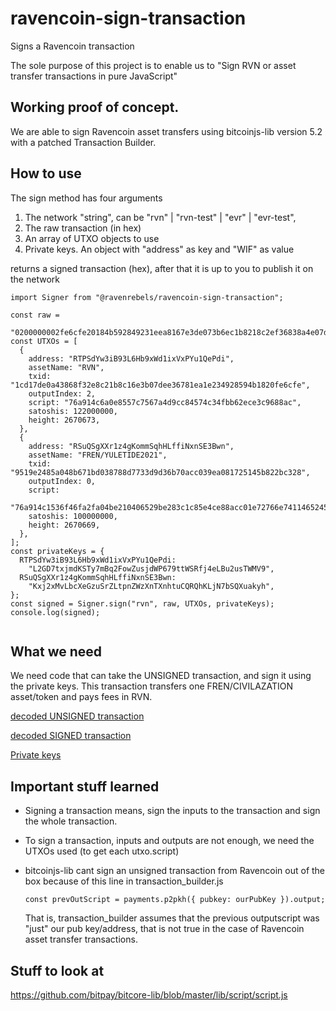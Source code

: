 # ravencoin-sign-transaction

Signs a Ravencoin transaction

The sole purpose of this project is to enable us to
"Sign RVN or asset transfer transactions in pure JavaScript"

## Working proof of concept.

We are able to sign Ravencoin asset transfers using bitcoinjs-lib version 5.2 with a patched
Transaction Builder.

## How to use

The sign method has four arguments
1) The network "string", can be "rvn" | "rvn-test" | "evr" | "evr-test",
2) The raw transaction (in hex)
3) An array of UTXO objects to use
4) Private keys. An object with "address" as key and "WIF" as value

returns a signed transaction (hex), after that it is up to you to publish it on the network
```
import Signer from "@ravenrebels/ravencoin-sign-transaction";

const raw =
  "0200000002fe6cfe20184b592849231eea8167e3de073b6ec1b8218c2ef36838a4e07dd11c0200000000ffffffff28c32b825b14251708ea39c0ac706bd3d933778d7838d01b678b045a48e219950000000000ffffffff0200000000000000003a76a91416014dfb02a07417cbf8c0366ee5ae0a29d5878f88acc01e72766e74114652454e2f59554c45544944453230323100e1f5050000000075000e2707000000001976a914c6a0e8557c7567a4d9cc84574c34fbb62ece3c9688ac00000000";
const UTXOs = [
  {
    address: "RTPSdYw3iB93L6Hb9xWd1ixVxPYu1QePdi",
    assetName: "RVN",
    txid: "1cd17de0a43868f32e8c21b8c16e3b07dee36781ea1e234928594b1820fe6cfe",
    outputIndex: 2,
    script: "76a914c6a0e8557c7567a4d9cc84574c34fbb62ece3c9688ac",
    satoshis: 122000000,
    height: 2670673,
  },
  {
    address: "RSuQSgXXr1z4gKommSqhHLffiNxnSE3Bwn",
    assetName: "FREN/YULETIDE2021",
    txid: "9519e2485a048b671bd038788d7733d9d36b70acc039ea081725145b822bc328",
    outputIndex: 0,
    script:
      "76a914c1536f46fa2fa04be210406529be283c1c85e4ce88acc01e72766e74114652454e2f59554c45544944453230323100e1f5050000000075",
    satoshis: 100000000,
    height: 2670669,
  },
];
const privateKeys = {
  RTPSdYw3iB93L6Hb9xWd1ixVxPYu1QePdi:
    "L2GD7txjmdKSTy7mBq2FowZusjdWP679ttWSRfj4eLBu2usTWMV9",
  RSuQSgXXr1z4gKommSqhHLffiNxnSE3Bwn:
    "Kxj2xMvLbcXeGzuSrZLtpnZWzXnTXnhtuCQRQhKLjN7bSQXuakyh",
};
const signed = Signer.sign("rvn", raw, UTXOs, privateKeys);
console.log(signed);


```

## What we need

We need code that can take the UNSIGNED transaction, and sign it using the private keys.
This transaction transfers one FREN/CIVILAZATION asset/token and pays fees in RVN.

[decoded UNSIGNED transaction](./mock/decodedUnsignedTransaction.json)

[decoded SIGNED transaction](./mock/decodedSignedTransaction.json)

[Private keys](./mock/privateKeys.json)

## Important stuff learned

- Signing a transaction means, sign the inputs to the transaction and sign the whole transaction.

- To sign a transaction, inputs and outputs are not enough, we need the UTXOs used (to get each utxo.script)

- bitcoinjs-lib cant sign an unsigned transaction from Ravencoin out of the box because
  of this line in transaction_builder.js

  `const prevOutScript = payments.p2pkh({ pubkey: ourPubKey }).output;`

  That is, transaction_builder assumes that the previous outputscript was "just" our pub key/address, that is not true in the case of Ravencoin asset transfer transactions.

## Stuff to look at

https://github.com/bitpay/bitcore-lib/blob/master/lib/script/script.js
